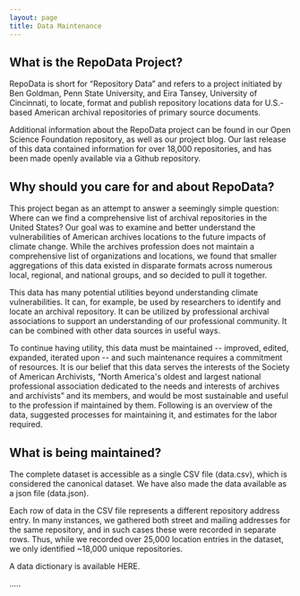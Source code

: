 ```yaml
---
layout: page
title: Data Maintenance
---
```


## What is the RepoData Project?

RepoData is short for “Repository Data” and refers to a project initiated by Ben Goldman, Penn State University, and Eira Tansey, University of Cincinnati, to locate, format and publish repository locations data for U.S.-based American archival repositories of primary source documents. 

Additional information about the RepoData project can be found in our Open Science Foundation repository, as well as our project blog. Our last release of this data contained information for over 18,000 repositories, and has been made openly available via a Github repository.

## Why should you care for and about RepoData?

This project began as an attempt to answer a seemingly simple question: Where can we find a comprehensive list of archival repositories in the United States? Our goal was to examine and better understand the vulnerabilities of American archives locations to the future impacts of climate change. While the archives profession does not maintain a comprehensive list of organizations and locations, we found that smaller aggregations of this data existed in disparate formats across numerous local, regional, and national groups, and so decided to pull it together. 

This data has many potential utilities beyond understanding climate vulnerabilities. It can, for example, be used by researchers to identify and locate an archival repository. It can be utilized by professional archival associations to support an understanding of our professional community. It can be combined with other data sources in useful ways.

To continue having utility, this data must be maintained -- improved, edited, expanded, iterated upon -- and such maintenance requires a commitment of resources. It is our belief that this data serves the interests of the Society of American Archivists, “North America's oldest and largest national professional association dedicated to the needs and interests of archives and archivists” and its members, and would be most sustainable and useful to the profession if maintained by them. Following is an overview of the data, suggested processes for maintaining it, and estimates for the labor required.

## What is being maintained?

The complete dataset is accessible as a single CSV file (data.csv), which is considered the canonical dataset. We have also made the data available as a json file (data.json). 

Each row of data in the CSV file represents a different repository address entry. In many instances, we gathered both street and mailing addresses for the same repository, and in such cases these were recorded in separate rows. Thus, while we recorded over 25,000 location entries in the dataset, we only identified ~18,000 unique repositories.

A data dictionary is available HERE.

.....